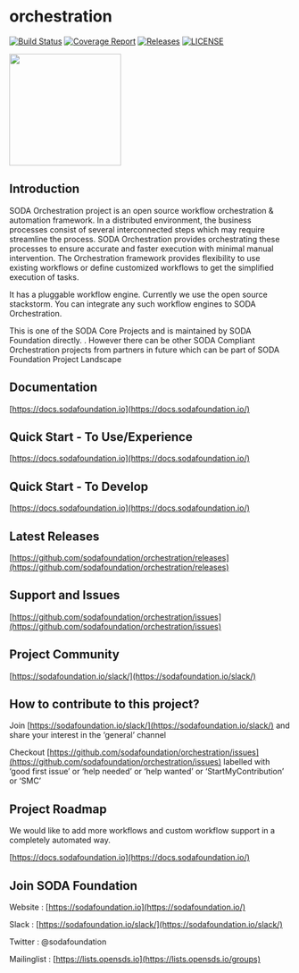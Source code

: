 # orchestration

[![Build Status](https://travis-ci.com/sodafoundation/orchestration.svg?branch=master)](https://travis-ci.com/sodafoundation/orchestration) [![Coverage Report](https://img.shields.io/codecov/c/github/sodafoundation/orchestration/master.svg)](https://codecov.io/github/sodafoundation/orchestration?branch=master)
[![Releases](https://img.shields.io/github/release/sodafoundation/api/all.svg?style=flat-square)](https://github.com/sodafoundation/api/releases)
[![LICENSE](https://img.shields.io/github/license/sodafoundation/api.svg?style=flat-square)](https://github.com/sodafoundation/api/blob/master/LICENSE)

<img src="https://sodafoundation.io/wp-content/uploads/2020/01/SODA_logo_outline_color_800x800.png" width="200" height="200">

## Introduction

SODA Orchestration project is an open source workflow orchestration & automation framework. In a distributed environment, the business processes consist of several interconnected steps which may require streamline the process. SODA Orchestration provides orchestrating these processes to ensure accurate and faster execution with minimal manual intervention. The Orchestration framework provides flexibility to use existing workflows or define customized workflows to get the simplified execution of tasks.

It has a pluggable workflow engine. Currently we use the open source stackstorm. You can integrate any such workflow engines to SODA Orchestration.

This is one of the SODA Core Projects and is maintained by SODA Foundation directly. . However there can be other SODA Compliant Orchestration projects from partners in future which can be part of SODA Foundation Project Landscape

## Documentation

[https://docs.sodafoundation.io](https://docs.sodafoundation.io/)

## Quick Start - To Use/Experience

[https://docs.sodafoundation.io](https://docs.sodafoundation.io/)

## Quick Start - To Develop

[https://docs.sodafoundation.io](https://docs.sodafoundation.io/)

## Latest Releases

[https://github.com/sodafoundation/orchestration/releases](https://github.com/sodafoundation/orchestration/releases)

## Support and Issues

[https://github.com/sodafoundation/orchestration/issues](https://github.com/sodafoundation/orchestration/issues)

## Project Community

[https://sodafoundation.io/slack/](https://sodafoundation.io/slack/)

## How to contribute to this project?

Join [https://sodafoundation.io/slack/](https://sodafoundation.io/slack/) and share your interest in the ‘general’ channel

Checkout [https://github.com/sodafoundation/orchestration/issues](https://github.com/sodafoundation/orchestration/issues) labelled with ‘good first issue’ or ‘help needed’ or ‘help wanted’ or ‘StartMyContribution’ or ‘SMC’

## Project Roadmap

We would like to add more workflows and custom workflow support in a completely automated way.

[https://docs.sodafoundation.io](https://docs.sodafoundation.io/)

## Join SODA Foundation

Website : [https://sodafoundation.io](https://sodafoundation.io/)

Slack  : [https://sodafoundation.io/slack/](https://sodafoundation.io/slack/)

Twitter  : @sodafoundation

Mailinglist  : [https://lists.opensds.io](https://lists.opensds.io/groups)
